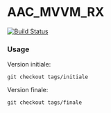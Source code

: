 # AAC_MVVM_RX
[![Build Status](https://travis-ci.org/Sparow199/AAC_MVVM_RX.svg?branch=master)](https://travis-ci.org/Sparow199/AAC_MVVM_RX)

### Usage

Version initiale:
```
git checkout tags/initiale
```

Version finale:

```
git checkout tags/finale
```

  
 
